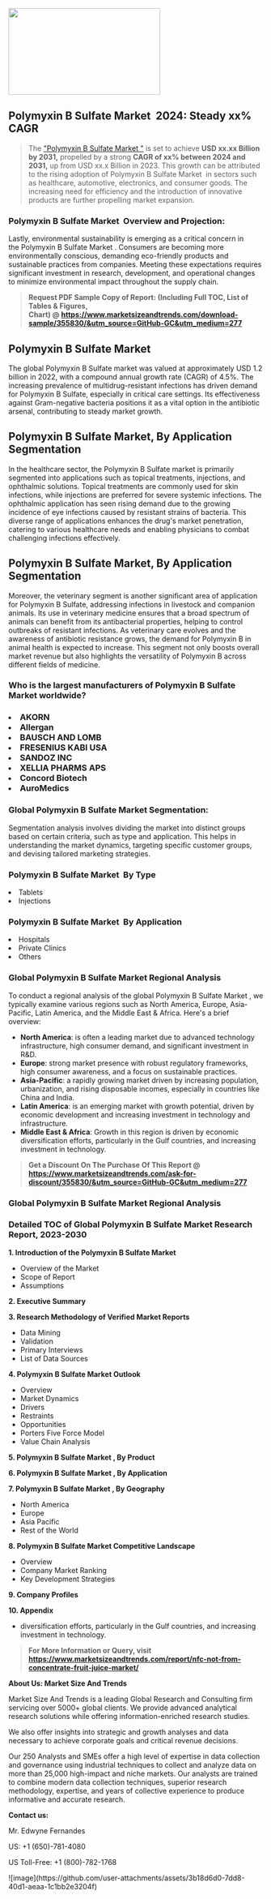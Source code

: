 <p><img class="alignnone size-medium wp-image-20088" src="https://ffe5etoiles.com/wp-content/uploads/2024/12/MST1-300x171.png" alt="" width="300" height="171" /></p><h2 id="ember46" class="ember-view reader-text-block__heading-2">Polymyxin B Sulfate Market &nbsp;2024: Steady&nbsp;xx% CAGR</h2><blockquote id="ember47" class="ember-view reader-text-block__blockquote">The&nbsp;<a class="app-aware-link " href="https://www.marketsizeandtrends.com/download-sample/355830/&utm_source=GitHub-GC&utm_medium=277" target="_blank" data-test-app-aware-link="">"Polymyxin B Sulfate Market "</a>&nbsp;is set to achieve&nbsp;<strong>USD&nbsp;xx.xx&nbsp;Billion by 2031,</strong>&nbsp;propelled by a strong&nbsp;<strong>CAGR of&nbsp;xx% between 2024 and 2031,</strong>&nbsp;up from USD xx.x Billion in 2023. This growth can be attributed to the rising adoption of&nbsp;Polymyxin B Sulfate Market &nbsp;in sectors such as healthcare, automotive, electronics, and consumer goods. The increasing need for efficiency and the introduction of innovative products are further propelling market expansion.</blockquote><h3 id="ember48" class="ember-view reader-text-block__heading-3">Polymyxin B Sulfate Market &nbsp;Overview and Projection:</h3><p id="ember49" class="ember-view reader-text-block__paragraph">Lastly, environmental sustainability is emerging as a critical concern in the&nbsp;Polymyxin B Sulfate Market . Consumers are becoming more environmentally conscious, demanding eco-friendly products and sustainable practices from companies. Meeting these expectations requires significant investment in research, development, and operational changes to minimize environmental impact throughout the supply chain.</p><blockquote id="ember50" class="ember-view reader-text-block__blockquote"><strong>Request PDF Sample Copy of Report: (Including Full TOC, List of Tables &amp; Figures, Chart)&nbsp;@&nbsp;<strong><a href="https://www.marketsizeandtrends.com/download-sample/355830/&utm_source=GitHub-GC&utm_medium=277" target="_blank">https://www.marketsizeandtrends.com/download-sample/355830/&utm_source=GitHub-GC&utm_medium=277</a></strong></strong></blockquote><h3 class=""> <h2>Polymyxin B Sulfate Market</h2><p>The global Polymyxin B Sulfate market was valued at approximately USD 1.2 billion in 2022, with a compound annual growth rate (CAGR) of 4.5%. The increasing prevalence of multidrug-resistant infections has driven demand for Polymyxin B Sulfate, especially in critical care settings. Its effectiveness against Gram-negative bacteria positions it as a vital option in the antibiotic arsenal, contributing to steady market growth.</p><h2>Polymyxin B Sulfate Market, By Application Segmentation</h2><p>In the healthcare sector, the Polymyxin B Sulfate market is primarily segmented into applications such as topical treatments, injections, and ophthalmic solutions. Topical treatments are commonly used for skin infections, while injections are preferred for severe systemic infections. The ophthalmic application has seen rising demand due to the growing incidence of eye infections caused by resistant strains of bacteria. This diverse range of applications enhances the drug's market penetration, catering to various healthcare needs and enabling physicians to combat challenging infections effectively.</p><h2>Polymyxin B Sulfate Market, By Application Segmentation</h2><p>Moreover, the veterinary segment is another significant area of application for Polymyxin B Sulfate, addressing infections in livestock and companion animals. Its use in veterinary medicine ensures that a broad spectrum of animals can benefit from its antibacterial properties, helping to control outbreaks of resistant infections. As veterinary care evolves and the awareness of antibiotic resistance grows, the demand for Polymyxin B in animal health is expected to increase. This segment not only boosts overall market revenue but also highlights the versatility of Polymyxin B across different fields of medicine.</p></h3><h3 id="" class="">Who is the largest manufacturers of&nbsp;Polymyxin B Sulfate Market  worldwide?</h3><h3 class=""></Li><Li>AKORN</Li><Li> Allergan</Li><Li> BAUSCH AND LOMB</Li><Li> FRESENIUS KABI USA</Li><Li> SANDOZ INC</Li><Li> XELLIA PHARMS APS</Li><Li> Concord Biotech</Li><Li> AuroMedics</h3><h3 id="ember53" class="ember-view reader-text-block__heading-3">Global&nbsp;Polymyxin B Sulfate Market  Segmentation:</h3><p id="ember54" class="ember-view reader-text-block__paragraph">Segmentation analysis involves dividing the market into distinct groups based on certain criteria, such as type and application. This helps in understanding the market dynamics, targeting specific customer groups, and devising tailored marketing strategies.</p><h3 id="" class="">Polymyxin B Sulfate Market &nbsp;By Type</h3><p></Li><Li>Tablets</Li><Li> Injections</p><h3 id="" class="">Polymyxin B Sulfate Market &nbsp;By Application</h3><p class=""></Li><Li>Hospitals</Li><Li> Private Clinics</Li><Li> Others</p><h3 id="ember62" class="ember-view reader-text-block__heading-3">Global Polymyxin B Sulfate Market  Regional Analysis</h3><p id="ember63" class="ember-view reader-text-block__paragraph">To conduct a regional analysis of the global Polymyxin B Sulfate Market , we typically examine various regions such as North America, Europe, Asia-Pacific, Latin America, and the Middle East &amp; Africa. Here's a brief overview:</p><ul><li><strong>North America</strong>: is often a leading market due to advanced technology infrastructure, high consumer demand, and significant investment in R&amp;D.</li><li><strong>Europe</strong>: strong market presence with robust regulatory frameworks, high consumer awareness, and a focus on sustainable practices.</li><li><strong>Asia-Pacific</strong>: a rapidly growing market driven by increasing population, urbanization, and rising disposable incomes, especially in countries like China and India.</li><li><strong>Latin America</strong>: is an emerging market with growth potential, driven by economic development and increasing investment in technology and infrastructure.</li><li><strong>Middle East &amp; Africa</strong>: Growth in this region is driven by economic diversification efforts, particularly in the Gulf countries, and increasing investment in technology.</li></ul><blockquote id="ember61" class="ember-view reader-text-block__blockquote"><strong>Get a Discount On The Purchase Of This Report @ <strong><a href="https://html-cleaner.com/" target="">https://www.marketsizeandtrends.com/ask-for-discount/355830/&utm_source=GitHub-GC&utm_medium=277</a></strong></strong></blockquote><h3 id="ember62" class="ember-view reader-text-block__heading-3">Global Polymyxin B Sulfate Market  Regional Analysis</h3><h3 id="" class="">Detailed TOC of Global Polymyxin B Sulfate Market  Research Report, 2023-2030</h3><p id="" class=""><strong>1. Introduction of the Polymyxin B Sulfate Market </strong></p><ul><li>Overview of the Market</li><li>Scope of Report</li><li>Assumptions</li></ul><p id="" class=""><strong>2. Executive Summary</strong></p><p id="" class=""><strong>3. Research Methodology of Verified Market Reports</strong></p><ul><li>Data Mining</li><li>Validation</li><li>Primary Interviews</li><li>List of Data Sources</li></ul><p id="" class=""><strong>4. Polymyxin B Sulfate Market  Outlook</strong></p><ul><li>Overview</li><li>Market Dynamics</li><li>Drivers</li><li>Restraints</li><li>Opportunities</li><li>Porters Five Force Model</li><li>Value Chain Analysis</li></ul><p id="" class=""><strong>5. Polymyxin B Sulfate Market , By Product</strong></p><p id="" class=""><strong>6. Polymyxin B Sulfate Market , By Application</strong></p><p id="" class=""><strong>7. Polymyxin B Sulfate Market , By Geography</strong></p><ul><li>North America</li><li>Europe</li><li>Asia Pacific</li><li>Rest of the World</li></ul><p id="" class=""><strong>8. Polymyxin B Sulfate Market  Competitive Landscape</strong></p><ul><li>Overview</li><li>Company Market Ranking</li><li>Key Development Strategies</li></ul><p id="" class=""><strong>9. Company Profiles</strong></p><p id="" class=""><strong>10. Appendix</strong></p><ul><li>diversification efforts, particularly in the Gulf countries, and increasing investment in technology.</li></ul><blockquote id="ember65" class="ember-view reader-text-block__blockquote"><strong>For More Information or Query, visit <strong><strong><a href="https://html-cleaner.com/" target="">https://www.marketsizeandtrends.com/report/nfc-not-from-concentrate-fruit-juice-market/</a></strong></strong></strong></blockquote><p id="" class=""><strong>About Us: Market Size And Trends</strong></p><p id="" class="">Market Size And Trends is a leading Global Research and Consulting firm servicing over 5000+ global clients. We provide advanced analytical research solutions while offering information-enriched research studies.</p><p id="" class="">We also offer insights into strategic and growth analyses and data necessary to achieve corporate goals and critical revenue decisions.</p><p id="" class="">Our 250 Analysts and SMEs offer a high level of expertise in data collection and governance using industrial techniques to collect and analyze data on more than 25,000 high-impact and niche markets. Our analysts are trained to combine modern data collection techniques, superior research methodology, expertise, and years of collective experience to produce informative and accurate research.</p><p id="" class=""><strong>Contact us:</strong></p><p id="" class="">Mr. Edwyne Fernandes</p><p id="" class="">US: +1 (650)-781-4080</p><p id="" class="">US Toll-Free: +1 (800)-782-1768</p>
![image](https://github.com/user-attachments/assets/3b18d6d0-7dd8-40d1-aeaa-1c1bb2e3204f)
